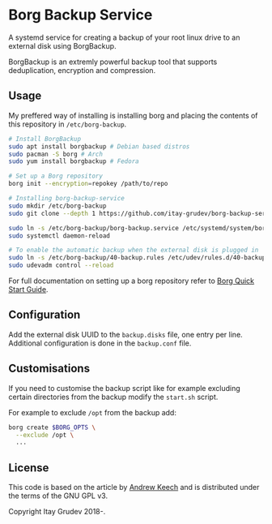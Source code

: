 # Borg Backup Service

A systemd service for creating a backup of your root linux drive to an external
disk using BorgBackup.

BorgBackup is an extremly powerful backup tool that supports deduplication,
encryption and compression.

## Usage

My preffered way of installing is installing borg and placing the contents of
this repository in `/etc/borg-backup`.

```bash
# Install BorgBackup
sudo apt install borgbackup # Debian based distros
sudo pacman -S borg # Arch
sudo yum install borgbackup # Fedora

# Set up a Borg repository
borg init --encryption=repokey /path/to/repo

# Installing borg-backup-service
sudo mkdir /etc/borg-backup
sudo git clone --depth 1 https://github.com/itay-grudev/borg-backup-service.git /etc/borg-backup

sudo ln -s /etc/borg-backup/borg-backup.service /etc/systemd/system/borg-backup.service
sudo systemctl daemon-reload

# To enable the automatic backup when the external disk is plugged in
sudo ln -s /etc/borg-backup/40-backup.rules /etc/udev/rules.d/40-backup.rules
sudo udevadm control --reload
```

For full documentation on setting up a borg repository refer to
[Borg Quick Start Guide](https://borgbackup.readthedocs.io/en/stable/quickstart.html).

## Configuration

Add the external disk UUID to the `backup.disks` file, one entry per line.
Additional configuration is done in the `backup.conf` file.

## Customisations

If you need to customise the backup script like for example excluding certain
directories from the backup modify the `start.sh` script.

For example to exclude `/opt` from the backup add:

```bash
borg create $BORG_OPTS \
  --exclude /opt \
  ...
```

## License

This code is based on the article by [Andrew Keech](https://blog.andrewkeech.com/posts/170718_borg.html)
and is distributed under the terms of the GNU GPL v3.

Copyright Itay Grudev 2018-.
